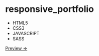 # responsive_portfolio

- HTML5 
- CSS3 
- JAVASCRIPT
- SASS

[Preview =>](https://chsaqib.github.io/responsive_portfolio/)

